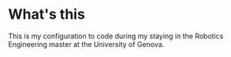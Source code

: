 # What's this
This is my configuration to code during my staying in the Robotics Engineering master at the University of Genova.
